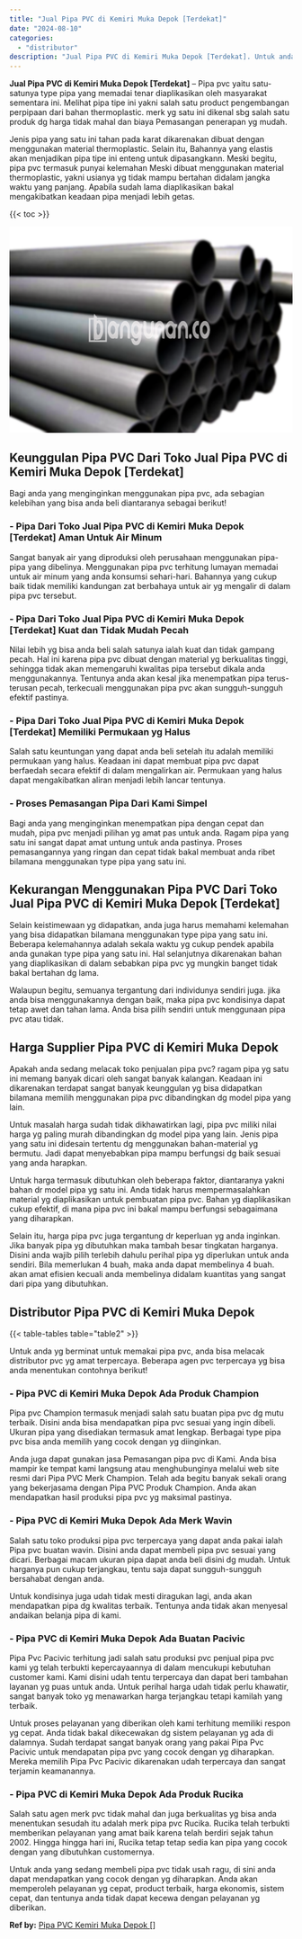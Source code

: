 ```yaml
---
title: "Jual Pipa PVC di Kemiri Muka Depok [Terdekat]"
date: "2024-08-10"
categories: 
  - "distributor"
description: "Jual Pipa PVC di Kemiri Muka Depok [Terdekat]. Untuk anda yang sedang membeli pipa pvc tidak usah ragu, di sini anda dapat mendapatkan yang cocok dengan yg d..."
---
```


**Jual Pipa PVC di Kemiri Muka Depok \[Terdekat\]** – Pipa pvc yaitu satu-satunya type pipa yang memadai tenar diaplikasikan oleh masyarakat sementara ini. Melihat pipa tipe ini yakni salah satu product pengembangan perpipaan dari bahan thermoplastic. merk yg satu ini dikenal sbg salah satu produk dg harga tidak mahal dan biaya Pemasangan penerapan yg mudah.

Jenis pipa yang satu ini tahan pada karat dikarenakan dibuat dengan menggunakan material thermoplastic. Selain itu, Bahannya yang elastis akan menjadikan pipa tipe ini enteng untuk dipasangkann. Meski begitu, pipa pvc termasuk punyai kelemahan Meski dibuat menggunakan material thermoplastic, yakni usianya yg tidak mampu bertahan didalam jangka waktu yang panjang. Apabila sudah lama diaplikasikan bakal mengakibatkan keadaan pipa menjadi lebih getas.

{{< toc >}}

![Jual Pipa PVC di Kemiri Muka Depok [Terdekat]](/images/jaul-pipa-pvc-41.png)

## Keunggulan Pipa PVC Dari Toko Jual Pipa PVC di Kemiri Muka Depok \[Terdekat\]

Bagi anda yang menginginkan menggunakan pipa pvc, ada sebagian kelebihan yang bisa anda beli diantaranya sebagai berikut!

### \- Pipa Dari Toko Jual Pipa PVC di Kemiri Muka Depok \[Terdekat\] Aman Untuk Air Minum

Sangat banyak air yang diproduksi oleh perusahaan menggunakan pipa-pipa yang dibelinya. Menggunakan pipa pvc terhitung lumayan memadai untuk air minum yang anda konsumsi sehari-hari. Bahannya yang cukup baik tidak memiliki kandungan zat berbahaya untuk air yg mengalir di dalam pipa pvc tersebut.

### \- Pipa Dari Toko Jual Pipa PVC di Kemiri Muka Depok \[Terdekat\] Kuat dan Tidak Mudah Pecah

Nilai lebih yg bisa anda beli salah satunya ialah kuat dan tidak gampang pecah. Hal ini karena pipa pvc dibuat dengan material yg berkualitas tinggi, sehingga tidak akan memengaruhi kwalitas pipa tersebut dikala anda menggunakannya. Tentunya anda akan kesal jika menempatkan pipa terus-terusan pecah, terkecuali menggunakan pipa pvc akan sungguh-sungguh efektif pastinya.

### \- Pipa Dari Toko Jual Pipa PVC di Kemiri Muka Depok \[Terdekat\] Memiliki Permukaan yg Halus

Salah satu keuntungan yang dapat anda beli setelah itu adalah memiliki permukaan yang halus. Keadaan ini dapat membuat pipa pvc dapat berfaedah secara efektif di dalam mengalirkan air. Permukaan yang halus dapat mengakibatkan aliran menjadi lebih lancar tentunya.

### \- Proses Pemasangan Pipa Dari Kami Simpel

Bagi anda yang menginginkan menempatkan pipa dengan cepat dan mudah, pipa pvc menjadi pilihan yg amat pas untuk anda. Ragam pipa yang satu ini sangat dapat amat untung untuk anda pastinya. Proses pemasangannya yang ringan dan cepat tidak bakal membuat anda ribet bilamana menggunakan type pipa yang satu ini.

## Kekurangan Menggunakan Pipa PVC Dari Toko Jual Pipa PVC di Kemiri Muka Depok \[Terdekat\]

Selain keistimewaan yg didapatkan, anda juga harus memahami kelemahan yang bisa didapatkan bilamana menggunakan type pipa yang satu ini. Beberapa kelemahannya adalah sekala waktu yg cukup pendek apabila anda gunakan type pipa yang satu ini. Hal selanjutnya dikarenakan bahan yang diaplikasikan di dalam sebabkan pipa pvc yg mungkin banget tidak bakal bertahan dg lama.

Walaupun begitu, semuanya tergantung dari individunya sendiri juga. jika anda bisa menggunakannya dengan baik, maka pipa pvc kondisinya dapat tetap awet dan tahan lama. Anda bisa pilih sendiri untuk menggunaan pipa pvc atau tidak.

## Harga Supplier Pipa PVC di Kemiri Muka Depok

Apakah anda sedang melacak toko penjualan pipa pvc? ragam pipa yg satu ini memang banyak dicari oleh sangat banyak kalangan. Keadaan ini dikarenakan terdapat sangat banyak keunggulan yg bisa didapatkan bilamana memilih menggunakan pipa pvc dibandingkan dg model pipa yang lain.

Untuk masalah harga sudah tidak dikhawatirkan lagi, pipa pvc miliki nilai harga yg paling murah dibandingkan dg model pipa yang lain. Jenis pipa yang satu ini didesain tertentu dg menggunakan bahan-material yg bermutu. Jadi dapat menyebabkan pipa mampu berfungsi dg baik sesuai yang anda harapkan.

Untuk harga termasuk dibutuhkan oleh beberapa faktor, diantaranya yakni bahan dr model pipa yg satu ini. Anda tidak harus mempermasalahkan material yg diaplikasikan untuk pembuatan pipa pvc. Bahan yg diaplikasikan cukup efektif, di mana pipa pvc ini bakal mampu berfungsi sebagaimana yang diharapkan.

Selain itu, harga pipa pvc juga tergantung dr keperluan yg anda inginkan. Jika banyak pipa yg dibutuhkan maka tambah besar tingkatan harganya. Disini anda wajib pilih terlebih dahulu perihal pipa yg diperlukan untuk anda sendiri. Bila memerlukan 4 buah, maka anda dapat membelinya 4 buah. akan amat efisien kecuali anda membelinya didalam kuantitas yang sangat dari pipa yang dibutuhkan.

## Distributor Pipa PVC di Kemiri Muka Depok

{{< table-tables table="table2" >}}

Untuk anda yg berminat untuk memakai pipa pvc, anda bisa melacak distributor pvc yg amat terpercaya. Beberapa agen pvc terpercaya yg bisa anda menentukan contohnya berikut!

### \- Pipa PVC di Kemiri Muka Depok Ada Produk Champion

Pipa pvc Champion termasuk menjadi salah satu buatan pipa pvc dg mutu terbaik. Disini anda bisa mendapatkan pipa pvc sesuai yang ingin dibeli. Ukuran pipa yang disediakan termasuk amat lengkap. Berbagai type pipa pvc bisa anda memilih yang cocok dengan yg diinginkan.

Anda juga dapat gunakan jasa Pemasangan pipa pvc di Kami. Anda bisa mampir ke tempat kami langsung atau menghubunginya melalui web site resmi dari Pipa PVC Merk Champion. Telah ada begitu banyak sekali orang yang bekerjasama dengan Pipa PVC Produk Champion. Anda akan mendapatkan hasil produksi pipa pvc yg maksimal pastinya.

### \- Pipa PVC di Kemiri Muka Depok Ada Merk Wavin

Salah satu toko produksi pipa pvc terpercaya yang dapat anda pakai ialah Pipa pvc buatan wavin. Disini anda dapat membeli pipa pvc sesuai yang dicari. Berbagai macam ukuran pipa dapat anda beli disini dg mudah. Untuk harganya pun cukup terjangkau, tentu saja dapat sungguh-sungguh bersahabat dengan anda.

Untuk kondisinya juga udah tidak mesti diragukan lagi, anda akan mendapatkan pipa dg kwalitas terbaik. Tentunya anda tidak akan menyesal andaikan belanja pipa di kami.

### \- Pipa PVC di Kemiri Muka Depok Ada Buatan Pacivic

Pipa Pvc Pacivic terhitung jadi salah satu produksi pvc penjual pipa pvc kami yg telah terbukti kepercayaannya di dalam mencukupi kebutuhan customer kami. Kami disini udah tentu terpercaya dan dapat beri tambahan layanan yg puas untuk anda. Untuk perihal harga udah tidak perlu khawatir, sangat banyak toko yg menawarkan harga terjangkau tetapi kamilah yang terbaik.

Untuk proses pelayanan yang diberikan oleh kami terhitung memiliki respon yg cepat. Anda tidak bakal dikecewakan dg sistem pelayanan yg ada di dalamnya. Sudah terdapat sangat banyak orang yang pakai Pipa Pvc Pacivic untuk mendapatan pipa pvc yang cocok dengan yg diharapkan. Mereka memilih Pipa Pvc Pacivic dikarenakan udah terpercaya dan sangat terjamin keamanannya.

### \- Pipa PVC di Kemiri Muka Depok Ada Produk Rucika

Salah satu agen merk pvc tidak mahal dan juga berkualitas yg bisa anda menentukan sesudah itu adalah merk pipa pvc Rucika. Rucika telah terbukti memberikan pelayanan yang amat baik karena telah berdiri sejak tahun 2002. Hingga hingga hari ini, Rucika tetap tetap sedia kan pipa yang cocok dengan yang dibutuhkan customernya.

Untuk anda yang sedang membeli pipa pvc tidak usah ragu, di sini anda dapat mendapatkan yang cocok dengan yg diharapkan. Anda akan memperoleh pelayanan yg cepat, product terbaik, harga ekonomis, sistem cepat, dan tentunya anda tidak dapat kecewa dengan pelayanan yg diberikan.

**Ref by:** [Pipa PVC Kemiri Muka Depok []](https://id.wikipedia.org/wiki/Pipa)
